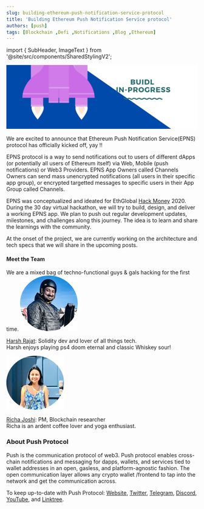 ```yaml
---
slug: building-ethereum-push-notification-service-protocol
title: 'Building Ethereum Push Notification Service protocol'
authors: [push]
tags: [Blockchain ,Defi ,Notifications ,Blog ,Ethereum]
---
```

import { SubHeader, ImageText } from '@site/src/components/SharedStylingV2';

![Docusaurus Image](./cover-image.webp)

<!--truncate-->

We are excited to announce that Ethereum Push Notification Service(EPNS) protocol has officially kicked off, yay !!

EPNS protocol is a way to send notifications out to users of different dApps (or potentially all users of Ethereum itself) via Web, Mobile (push notifications) or Web3 Providers. EPNS App Owners called Channels Owners can send mass unencrypted notifications (all users in their specific app group), or encrypted targetted messages to specific users in their App Group called Channels.

EPNS was conceptualized and ideated for EthGlobal [Hack Money](https://ethglobal.online/) 2020. During the 30 day virtual hackathon, we will try to build, design, and deliver a working EPNS app. We plan to push out regular development updates, milestones, and challenges along this journey. The idea is to learn and share the learnings with the community.

At the onset of the project, we are currently working on the architecture and tech specs that we will share in the upcoming posts.

#### Meet the Team

We are a mixed bag of techno-functional guys & gals hacking for the first time.
![Docusaurus Image](./image-1.webp)

[Harsh Rajat](https://www.linkedin.com/in/harshrajat/?originalSubdomain=in): Solidity dev and lover of all things tech. <br />
Harsh enjoys playing ps4 doom eternal and classic Whiskey sour!

![Docusaurus Image](./image-2.webp)

[Richa Joshi](https://www.linkedin.com/in/richa-joshi-90b04126/): PM, Blockchain researcher <br />
Richa is an ardent coffee lover and yoga enthusiast.

### About Push Protocol

Push is the communication protocol of web3. Push protocol enables cross-chain notifications and messaging for dapps, wallets, and services tied to wallet addresses in an open, gasless, and platform-agnostic fashion. The open communication layer allows any crypto wallet /frontend to tap into the network and get the communication across.

To keep up-to-date with Push Protocol: [Website](https://push.org/), [Twitter](https://twitter.com/pushprotocol), [Telegram](https://t.me/epnsproject), [Discord](https://discord.gg/pushprotocol), [YouTube](https://www.youtube.com/c/EthereumPushNotificationService), and [Linktree](https://linktr.ee/pushprotocol).
